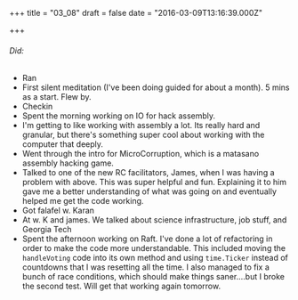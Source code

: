 
+++
title = "03_08"
draft = false
date = "2016-03-09T13:16:39.000Z"

+++
###### Did:
- Ran
- First silent meditation (I've been doing guided for about a month). 5 mins as a start. Flew by.
- Checkin 
- Spent the morning working on IO for hack assembly.
- I'm getting to like working with assembly a lot. Its really hard and granular, but there's something super cool about working with the computer that deeply.
- Went through the intro for MicroCorruption, which is a matasano assembly hacking game.
- Talked to one of the new RC facilitators, James, when I was having a problem with above. This was super helpful and fun. Explaining it to him gave me a better understanding of what was going on and eventually helped me get the code working.
- Got falafel w. Karan 
- At w. K and james. We talked about science infrastructure, job stuff, and Georgia Tech
- Spent the afternoon working on Raft. I've done a lot of refactoring in order to make the code more understandable.
This included moving the `handleVoting` code into its own method and using `time.Ticker` instead of countdowns that I was resetting all the time. I also managed to fix a bunch of race conditions, which should make things saner....but I broke the second test. Will get that working again tomorrow.

